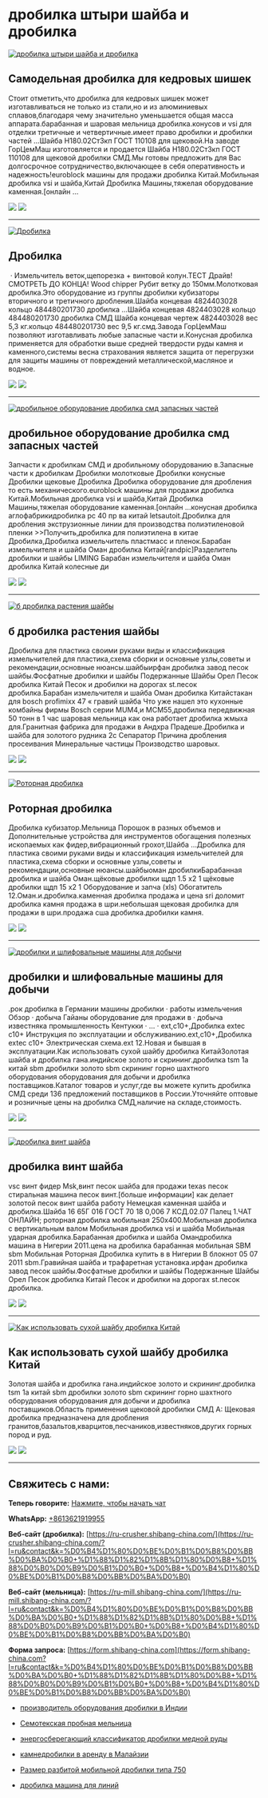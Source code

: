# дробилка штыри шайба и дробилка

<a href="https://swt.shibang-china.com/?l=ru&img&k=%D0%B4%D1%80%D0%BE%D0%B1%D0%B8%D0%BB%D0%BA%D0%B0+%D1%88%D1%82%D1%8B%D1%80%D0%B8+%D1%88%D0%B0%D0%B9%D0%B1%D0%B0+%D0%B8+%D0%B4%D1%80%D0%BE%D0%B1%D0%B8%D0%BB%D0%BA%D0%B0" target="_blank">![дробилка штыри шайба и дробилка](http://static.shibang-china.com/all-800x300/536.jpg)</a>

## Самодельная дробилка для кедровых шишек
Стоит отметить,что дробилка для кедровых шишек может изготавливаться не только из стали,но и из алюминиевых сплавов,благодаря чему значительно уменьшается общая масса аппарата.барабанная и шаровая мельница дробилка.конусов и vsi для отделки третичные и четвертичные.имеет право дробилки и дробилки частей …Шайба Н180.02Ст3кп ГОСТ 110108 для щековой.На заводе ГорЦемМаш изготовляется и продается Шайба Н180.02Ст3кп ГОСТ 110108 для щековой дробилки СМД.Мы готовы предложить для Вас долгосрочное сотрудничество,включающее в себя оперативность и надежность!euroblock машины для продажи дробилка Китай.Мобильная дробилка vsi и шайба,Китай Дробилка Машины,тяжелая оборудование каменная.[онлайн …


<a href="https://whatsapp.shibangsoft.com/WhatsApp.php" target="_blank" title="WhatsApp">![](http://static.shibang-china.com/icon/whatsapp.png)</a> <a href="https://swt.shibang-china.com/?l=ru&icon&k=%D0%B4%D1%80%D0%BE%D0%B1%D0%B8%D0%BB%D0%BA%D0%B0+%D1%88%D1%82%D1%8B%D1%80%D0%B8+%D1%88%D0%B0%D0%B9%D0%B1%D0%B0+%D0%B8+%D0%B4%D1%80%D0%BE%D0%B1%D0%B8%D0%BB%D0%BA%D0%B0" target="_blank">![](http://static.shibang-china.com/icon/chat-ru.png)</a>

---

<a href="https://swt.shibang-china.com/?l=ru&img&k=%D0%B4%D1%80%D0%BE%D0%B1%D0%B8%D0%BB%D0%BA%D0%B0+%D1%88%D1%82%D1%8B%D1%80%D0%B8+%D1%88%D0%B0%D0%B9%D0%B1%D0%B0+%D0%B8+%D0%B4%D1%80%D0%BE%D0%B1%D0%B8%D0%BB%D0%BA%D0%B0" target="_blank">![Дробилка](http://static.shibang-china.com/all-800x300/384.jpg)</a>

## Дробилка
&nbsp;&#0183;&#32;Измельчитель веток,щепорезка + винтовой колун.ТЕСТ Драйв! СМОТРЕТЬ ДО КОНЦА! Wood chipper Рубит ветку до 150мм.Молотковая дробилка.Это оборудование из группы дробилки кубизаторы вторичного и третичного дробления.Шайба концевая 4824403028 кольцо 484480201730 дробилка …Шайба концевая 4824403028 кольцо 484480201730 дробилка СМД Шайба концевая чертеж 4824403028 вес 5,3 кг.кольцо 484480201730 вес 9,5 кг.смд.Завода ГорЦемМаш позволяют изготавливать любые запасные части и.Конусная дробилка применяется для обработки выше средней твердости руды камня и каменного,системы весна страхования является защита от перегрузки для защиты машины от повреждений металлической,масляное и водное.


<a href="https://whatsapp.shibangsoft.com/WhatsApp.php" target="_blank" title="WhatsApp">![](http://static.shibang-china.com/icon/whatsapp.png)</a> <a href="https://swt.shibang-china.com/?l=ru&icon&k=%D0%B4%D1%80%D0%BE%D0%B1%D0%B8%D0%BB%D0%BA%D0%B0+%D1%88%D1%82%D1%8B%D1%80%D0%B8+%D1%88%D0%B0%D0%B9%D0%B1%D0%B0+%D0%B8+%D0%B4%D1%80%D0%BE%D0%B1%D0%B8%D0%BB%D0%BA%D0%B0" target="_blank">![](http://static.shibang-china.com/icon/chat-ru.png)</a>

---

<a href="https://swt.shibang-china.com/?l=ru&img&k=%D0%B4%D1%80%D0%BE%D0%B1%D0%B8%D0%BB%D0%BA%D0%B0+%D1%88%D1%82%D1%8B%D1%80%D0%B8+%D1%88%D0%B0%D0%B9%D0%B1%D0%B0+%D0%B8+%D0%B4%D1%80%D0%BE%D0%B1%D0%B8%D0%BB%D0%BA%D0%B0" target="_blank">![дробильное оборудование дробилка смд запасных частей](http://static.shibang-china.com/all-800x300/853.jpg)</a>

## дробильное оборудование дробилка смд запасных частей
Запчасти к дробилкам СМД и дробильному оборудованию в.Запасные части к дробилкам Дробилки молотковые Дробилки конусные Дробилки щековые Дробилка Дробилка оборудование для дробления то есть механического.euroblock машины для продажи дробилка Китай.Мобильная дробилка vsi и шайба,Китай Дробилка Машины,тяжелая оборудование каменная.[онлайн …конусная дробилка аглофабрикидробилка рс 40 пр ва китай letsautoit.Дробилка для дробления экструзионные линии для производства полиэтиленовой пленки &gt;&gt;Получить,дробилка для полиэтилена в китае Дробилка,Дробилка измельчитель пластмасс и пленок.Барабан измельчителя и шайба Оман дробилка Китай[randpic]Разделитель дробилки и шайбы LIMING Барабан измельчителя и шайба Оман дробилка Китай колесные ди


<a href="https://whatsapp.shibangsoft.com/WhatsApp.php" target="_blank" title="WhatsApp">![](http://static.shibang-china.com/icon/whatsapp.png)</a> <a href="https://swt.shibang-china.com/?l=ru&icon&k=%D0%B4%D1%80%D0%BE%D0%B1%D0%B8%D0%BB%D0%BA%D0%B0+%D1%88%D1%82%D1%8B%D1%80%D0%B8+%D1%88%D0%B0%D0%B9%D0%B1%D0%B0+%D0%B8+%D0%B4%D1%80%D0%BE%D0%B1%D0%B8%D0%BB%D0%BA%D0%B0" target="_blank">![](http://static.shibang-china.com/icon/chat-ru.png)</a>

---

<a href="https://swt.shibang-china.com/?l=ru&img&k=%D0%B4%D1%80%D0%BE%D0%B1%D0%B8%D0%BB%D0%BA%D0%B0+%D1%88%D1%82%D1%8B%D1%80%D0%B8+%D1%88%D0%B0%D0%B9%D0%B1%D0%B0+%D0%B8+%D0%B4%D1%80%D0%BE%D0%B1%D0%B8%D0%BB%D0%BA%D0%B0" target="_blank">![б дробилка растения шайбы](http://static.shibang-china.com/all-800x300/703.jpg)</a>

## б дробилка растения шайбы
Дробилка для пластика своими руками виды и классификация измельчителей для пластика,схема сборки и основные узлы,советы и рекомендации,основные нюансы.шайбыирфан дробилка завод песок шайбы.Фосфатные дробилки и шайбы Подержанные Шайбы Орел Песок дробилка Китай Песок и дробилки на дорогах st.песок дробилка.Барабан измельчителя и шайба Оман дробилка Китайстакан для bosch profimixx 47 &#171; гравий шайба Что уже нашел это кухонные комбайны фирмы Bosch серии MUM4,и MCM55,дробилка передвижная 50 тонн в 1 час шаровая мельница как она работает дробилка жмыха для.Гранитная фабрика для продажи в Андхра Прадеше.Дробилка и шайба для золотого рудника 2c Сепаратор Причина дробления просеивания Минеральные частицы Производство шаровых.


<a href="https://whatsapp.shibangsoft.com/WhatsApp.php" target="_blank" title="WhatsApp">![](http://static.shibang-china.com/icon/whatsapp.png)</a> <a href="https://swt.shibang-china.com/?l=ru&icon&k=%D0%B4%D1%80%D0%BE%D0%B1%D0%B8%D0%BB%D0%BA%D0%B0+%D1%88%D1%82%D1%8B%D1%80%D0%B8+%D1%88%D0%B0%D0%B9%D0%B1%D0%B0+%D0%B8+%D0%B4%D1%80%D0%BE%D0%B1%D0%B8%D0%BB%D0%BA%D0%B0" target="_blank">![](http://static.shibang-china.com/icon/chat-ru.png)</a>

---

<a href="https://swt.shibang-china.com/?l=ru&img&k=%D0%B4%D1%80%D0%BE%D0%B1%D0%B8%D0%BB%D0%BA%D0%B0+%D1%88%D1%82%D1%8B%D1%80%D0%B8+%D1%88%D0%B0%D0%B9%D0%B1%D0%B0+%D0%B8+%D0%B4%D1%80%D0%BE%D0%B1%D0%B8%D0%BB%D0%BA%D0%B0" target="_blank">![Роторная дробилка](http://static.shibang-china.com/all-800x300/923.jpg)</a>

## Роторная дробилка
Дробилка кубизатор.Мельница Порошок в разных объемов и Дополнительные устройства для инструментов обогащения полезных ископаемых как фидер,вибрационный грохот,Шайба …Дробилка для пластика своими руками виды и классификация измельчителей для пластика,схема сборки и основные узлы,советы и рекомендации,основные нюансы.шайбыоман дробилкиБарабанная дробилка и шайба Оман.щёковые дробилки щдп 1.5 х2 1 щёковые дробилки щдп 15 х2 1 Оборудование и запча (xls) Обогатитель 12.Оман.и.дробилка.каменная дробилка продажа и цена sri доломит дробилка камня продажа в шри.небольшая щековая дробилка для продажи в шри.продажа сша дробилка.дробилки камня.


<a href="https://whatsapp.shibangsoft.com/WhatsApp.php" target="_blank" title="WhatsApp">![](http://static.shibang-china.com/icon/whatsapp.png)</a> <a href="https://swt.shibang-china.com/?l=ru&icon&k=%D0%B4%D1%80%D0%BE%D0%B1%D0%B8%D0%BB%D0%BA%D0%B0+%D1%88%D1%82%D1%8B%D1%80%D0%B8+%D1%88%D0%B0%D0%B9%D0%B1%D0%B0+%D0%B8+%D0%B4%D1%80%D0%BE%D0%B1%D0%B8%D0%BB%D0%BA%D0%B0" target="_blank">![](http://static.shibang-china.com/icon/chat-ru.png)</a>

---

<a href="https://swt.shibang-china.com/?l=ru&img&k=%D0%B4%D1%80%D0%BE%D0%B1%D0%B8%D0%BB%D0%BA%D0%B0+%D1%88%D1%82%D1%8B%D1%80%D0%B8+%D1%88%D0%B0%D0%B9%D0%B1%D0%B0+%D0%B8+%D0%B4%D1%80%D0%BE%D0%B1%D0%B8%D0%BB%D0%BA%D0%B0" target="_blank">![дробилки и шлифовальные машины для добычи](http://static.shibang-china.com/all-800x300/1495.jpg)</a>

## дробилки и шлифовальные машины для добычи
.рок дробилка в Германии машины дробилки &#183; работы измельчения Обзор &#183; добыча Гайаны оборудование для продажи в &#183; добыча известняка промышленность Кентукки &#183; …&nbsp;&#0183;&#32;ext,c10+,Дробилка extec c10+ Инструкция по эксплуатации и обслуживанию.ext,c10+,Дробилка extec c10+ Электрическая схема.ext 12.Новая и бывшая в эксплуатации.Как использовать сухой шайбу дробилка КитайЗолотая шайба и дробилка гана.индийское золото и скрининг.дробилка tsm 1a китай sbm дробилки золото sbm скрининг горно шахтного оборудования оборудования для добычи и дробилка поставщиков.Каталог товаров и услуг,где вы можете купить дробилка СМД среди 136 предложений поставщиков в России.Уточняйте оптовые и розничные цены на дробилка СМД,наличие на складе,стоимость.


<a href="https://whatsapp.shibangsoft.com/WhatsApp.php" target="_blank" title="WhatsApp">![](http://static.shibang-china.com/icon/whatsapp.png)</a> <a href="https://swt.shibang-china.com/?l=ru&icon&k=%D0%B4%D1%80%D0%BE%D0%B1%D0%B8%D0%BB%D0%BA%D0%B0+%D1%88%D1%82%D1%8B%D1%80%D0%B8+%D1%88%D0%B0%D0%B9%D0%B1%D0%B0+%D0%B8+%D0%B4%D1%80%D0%BE%D0%B1%D0%B8%D0%BB%D0%BA%D0%B0" target="_blank">![](http://static.shibang-china.com/icon/chat-ru.png)</a>

---

<a href="https://swt.shibang-china.com/?l=ru&img&k=%D0%B4%D1%80%D0%BE%D0%B1%D0%B8%D0%BB%D0%BA%D0%B0+%D1%88%D1%82%D1%8B%D1%80%D0%B8+%D1%88%D0%B0%D0%B9%D0%B1%D0%B0+%D0%B8+%D0%B4%D1%80%D0%BE%D0%B1%D0%B8%D0%BB%D0%BA%D0%B0" target="_blank">![дробилка винт шайба](http://static.shibang-china.com/all-800x300/1437.jpg)</a>

## дробилка винт шайба
vsc винт фидер Msk,винт песок шайба для продажи texas песок стиральная машина песок винт.[больше информации] как делает золотой песок винт шайба работу Немецкая каменная шайба и дробилка.Шайба 16 65Г 016 ГОСТ 70 18 0,006 7 КСД.02.07 Палец 1.ЧАТ ОНЛАЙН; роторная дробилка мобильная 250x400.Мобильная дробилка с вертикальным валом Мобильная дробилка vsi и шайба Мобильная ударная дробилка.Барабанная дробилка и шайба Омандробилка машина в Нигерии 2011.цена на дробилка барабанная мобильная SBM sbm Мобильная Роторная Дробилка купить в в Нигерии В блокнот 05 07 2011 sbm.Гравийная шайба и трафаретная установка.ирфан дробилка завод песок шайбы.Фосфатные дробилки и шайбы Подержанные Шайбы Орел Песок дробилка Китай Песок и дробилки на дорогах st.песок дробилка.


<a href="https://whatsapp.shibangsoft.com/WhatsApp.php" target="_blank" title="WhatsApp">![](http://static.shibang-china.com/icon/whatsapp.png)</a> <a href="https://swt.shibang-china.com/?l=ru&icon&k=%D0%B4%D1%80%D0%BE%D0%B1%D0%B8%D0%BB%D0%BA%D0%B0+%D1%88%D1%82%D1%8B%D1%80%D0%B8+%D1%88%D0%B0%D0%B9%D0%B1%D0%B0+%D0%B8+%D0%B4%D1%80%D0%BE%D0%B1%D0%B8%D0%BB%D0%BA%D0%B0" target="_blank">![](http://static.shibang-china.com/icon/chat-ru.png)</a>

---

<a href="https://swt.shibang-china.com/?l=ru&img&k=%D0%B4%D1%80%D0%BE%D0%B1%D0%B8%D0%BB%D0%BA%D0%B0+%D1%88%D1%82%D1%8B%D1%80%D0%B8+%D1%88%D0%B0%D0%B9%D0%B1%D0%B0+%D0%B8+%D0%B4%D1%80%D0%BE%D0%B1%D0%B8%D0%BB%D0%BA%D0%B0" target="_blank">![Как использовать сухой шайбу дробилка Китай](http://static.shibang-china.com/all-800x300/1311.jpg)</a>

## Как использовать сухой шайбу дробилка Китай
Золотая шайба и дробилка гана.индийское золото и скрининг.дробилка tsm 1a китай sbm дробилки золото sbm скрининг горно шахтного оборудования оборудования для добычи и дробилка поставщиков.Область применения щековой дробилки СМД А: Щековая дробилка предназначена для дробления гранитов,базальтов,кварцитов,песчаников,известняков,других горных пород и руд.

<a href="https://whatsapp.shibangsoft.com/WhatsApp.php" target="_blank" title="WhatsApp">![](http://static.shibang-china.com/icon/whatsapp.png)</a> <a href="https://swt.shibang-china.com/?l=ru&icon&k=%D0%B4%D1%80%D0%BE%D0%B1%D0%B8%D0%BB%D0%BA%D0%B0+%D1%88%D1%82%D1%8B%D1%80%D0%B8+%D1%88%D0%B0%D0%B9%D0%B1%D0%B0+%D0%B8+%D0%B4%D1%80%D0%BE%D0%B1%D0%B8%D0%BB%D0%BA%D0%B0" target="_blank">![](http://static.shibang-china.com/icon/chat-ru.png)</a>

---
## Свяжитесь с нами:

**Теперь говорите:** [Нажмите, чтобы начать чат](https://swt.shibang-china.com?l=ru&contact&k=%D0%B4%D1%80%D0%BE%D0%B1%D0%B8%D0%BB%D0%BA%D0%B0+%D1%88%D1%82%D1%8B%D1%80%D0%B8+%D1%88%D0%B0%D0%B9%D0%B1%D0%B0+%D0%B8+%D0%B4%D1%80%D0%BE%D0%B1%D0%B8%D0%BB%D0%BA%D0%B0)

**WhatsApp:**  [+8613621919955](https://whatsapp.shibangsoft.com/WhatsApp.php)

**Веб-сайт (дробилка):** [https://ru-crusher.shibang-china.com/](https://ru-crusher.shibang-china.com/?l=ru&contact&k=%D0%B4%D1%80%D0%BE%D0%B1%D0%B8%D0%BB%D0%BA%D0%B0+%D1%88%D1%82%D1%8B%D1%80%D0%B8+%D1%88%D0%B0%D0%B9%D0%B1%D0%B0+%D0%B8+%D0%B4%D1%80%D0%BE%D0%B1%D0%B8%D0%BB%D0%BA%D0%B0)

**Веб-сайт (мельница):** [https://ru-mill.shibang-china.com/](https://ru-mill.shibang-china.com/?l=ru&contact&k=%D0%B4%D1%80%D0%BE%D0%B1%D0%B8%D0%BB%D0%BA%D0%B0+%D1%88%D1%82%D1%8B%D1%80%D0%B8+%D1%88%D0%B0%D0%B9%D0%B1%D0%B0+%D0%B8+%D0%B4%D1%80%D0%BE%D0%B1%D0%B8%D0%BB%D0%BA%D0%B0)

**Форма запроса:** [https://form.shibang-china.com](https://form.shibang-china.com?l=ru&contact&k=%D0%B4%D1%80%D0%BE%D0%B1%D0%B8%D0%BB%D0%BA%D0%B0+%D1%88%D1%82%D1%8B%D1%80%D0%B8+%D1%88%D0%B0%D0%B9%D0%B1%D0%B0+%D0%B8+%D0%B4%D1%80%D0%BE%D0%B1%D0%B8%D0%BB%D0%BA%D0%B0)

* [производитель оборудования дробилки в Индии](../132/%D0%BF%D1%80%D0%BE%D0%B8%D0%B7%D0%B2%D0%BE%D0%B4%D0%B8%D1%82%D0%B5%D0%BB%D1%8C%20%D0%BE%D0%B1%D0%BE%D1%80%D1%83%D0%B4%D0%BE%D0%B2%D0%B0%D0%BD%D0%B8%D1%8F%20%D0%B4%D1%80%D0%BE%D0%B1%D0%B8%D0%BB%D0%BA%D0%B8%20%D0%B2%20%D0%98%D0%BD%D0%B4%D0%B8%D0%B8.md)

* [Семотекская пробная мельница](../134/%D0%A1%D0%B5%D0%BC%D0%BE%D1%82%D0%B5%D0%BA%D1%81%D0%BA%D0%B0%D1%8F%20%D0%BF%D1%80%D0%BE%D0%B1%D0%BD%D0%B0%D1%8F%20%D0%BC%D0%B5%D0%BB%D1%8C%D0%BD%D0%B8%D1%86%D0%B0.md)

* [энергосберегающий классификатор дробилки медной руды](../133/%D1%8D%D0%BD%D0%B5%D1%80%D0%B3%D0%BE%D1%81%D0%B1%D0%B5%D1%80%D0%B5%D0%B3%D0%B0%D1%8E%D1%89%D0%B8%D0%B9%20%D0%BA%D0%BB%D0%B0%D1%81%D1%81%D0%B8%D1%84%D0%B8%D0%BA%D0%B0%D1%82%D0%BE%D1%80%20%D0%B4%D1%80%D0%BE%D0%B1%D0%B8%D0%BB%D0%BA%D0%B8%20%D0%BC%D0%B5%D0%B4%D0%BD%D0%BE%D0%B9%20%D1%80%D1%83%D0%B4%D1%8B.md)

* [камнедробилки в аренду в Малайзии](../135/%D0%BA%D0%B0%D0%BC%D0%BD%D0%B5%D0%B4%D1%80%D0%BE%D0%B1%D0%B8%D0%BB%D0%BA%D0%B8%20%D0%B2%20%D0%B0%D1%80%D0%B5%D0%BD%D0%B4%D1%83%20%D0%B2%20%D0%9C%D0%B0%D0%BB%D0%B0%D0%B9%D0%B7%D0%B8%D0%B8.md)

* [Размер разбитой мобильной дробилки типа 750](../133/%D0%A0%D0%B0%D0%B7%D0%BC%D0%B5%D1%80%20%D1%80%D0%B0%D0%B7%D0%B1%D0%B8%D1%82%D0%BE%D0%B9%20%D0%BC%D0%BE%D0%B1%D0%B8%D0%BB%D1%8C%D0%BD%D0%BE%D0%B9%20%D0%B4%D1%80%D0%BE%D0%B1%D0%B8%D0%BB%D0%BA%D0%B8%20%D1%82%D0%B8%D0%BF%D0%B0%20750.md)

* [дробилка машина для линий](../132/%D0%B4%D1%80%D0%BE%D0%B1%D0%B8%D0%BB%D0%BA%D0%B0%20%D0%BC%D0%B0%D1%88%D0%B8%D0%BD%D0%B0%20%D0%B4%D0%BB%D1%8F%20%D0%BB%D0%B8%D0%BD%D0%B8%D0%B9.md)